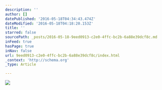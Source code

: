 ```yaml
---
description: ''
author: []
datePublished: '2016-05-18T04:34:43.474Z'
dateModified: '2016-05-18T04:18:20.153Z'
title: ''
starred: false
sourcePath: _posts/2016-05-18-9eed0913-c2e0-4ffc-bc2b-6a88e39dcf8c.md
inFeed: true
hasPage: true
inNav: false
url: 9eed0913-c2e0-4ffc-bc2b-6a88e39dcf8c/index.html
_context: 'http://schema.org'
_type: Article

---
```

![](https://the-grid-user-content.s3-us-west-2.amazonaws.com/5a891ce5-fcf4-44bc-9352-5a994974ac08.jpg)